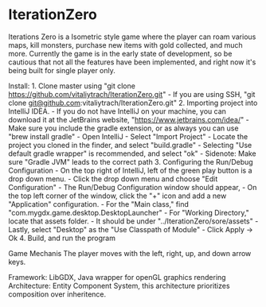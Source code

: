# IterationZero

Iterations Zero is a Isometric style game where the player can roam various maps, kill monsters, purchase new items 
with gold collected, and much more. Currently the game is in the early state of development, so be cautious that 
not all the features have been implemented, and right now it's being built for single player only.

Install:
    1. Clone master using "git clone https://github.com/vitaliytrach/IterationZero.git"
            - If you are using SSH, "git clone git@github.com:vitaliytrach/IterationZero.git"
    2. Importing project into IntelliJ IDEA.
            - If you do not have IntelliJ on your machine, you can download it 
              at the JetBrains website, "https://www.jetbrains.com/idea/"
                    - Make sure you include the gradle extension, or as always
                      you can use "brew install gradle"
            - Open IntelliJ
            - Select "Import Project"
            - Locate the project you cloned in the finder, and select "build.gradle"
            - Selecting "Use default gradle wrapper" is recommended, and select "ok"
                    - Sidenote: Make sure "Gradle JVM" leads to the correct path
    3. Configuring the Run/Debug Configuration
            - On the top right of IntelliJ, left of the green play button is a drop down menu.
                    - Click the drop down menu and choose "Edit Configuration"
            - The Run/Debug Configuration window should appear,
                    - On the top left corner of the window, click the "+" icon and 
                      add a new "Application" configuration.
            - For the "Main class," find "com.mygdx.game.desktop.DesktopLauncher"
            - For "Working Directory," locate that assets folder.
                    - It should be under "../IterationZero/sore/assets"
            - Lastly, select "Desktop" as the "Use Classpath of Module"
            - Click Apply -> Ok
    4. Build, and run the program
    
Game Mechanis
    The player moves with the left, right, up, and down arrow keys.
            

Framework: LibGDX, Java wrapper for openGL graphics rendering
Architecture: Entity Component System, this architecture prioritizes composition over inheritence. 

